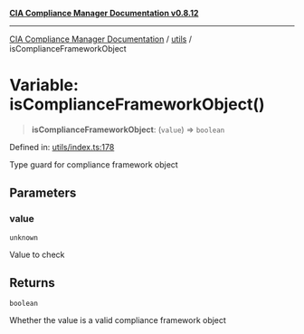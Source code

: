 [**CIA Compliance Manager Documentation v0.8.12**](../../README.md)

***

[CIA Compliance Manager Documentation](../../modules.md) / [utils](../README.md) / isComplianceFrameworkObject

# Variable: isComplianceFrameworkObject()

> **isComplianceFrameworkObject**: (`value`) => `boolean`

Defined in: [utils/index.ts:178](https://github.com/Hack23/cia-compliance-manager/blob/e7811142a771ec75716a7ce3a0d60f18cb91cd06/src/utils/index.ts#L178)

Type guard for compliance framework object

## Parameters

### value

`unknown`

Value to check

## Returns

`boolean`

Whether the value is a valid compliance framework object
